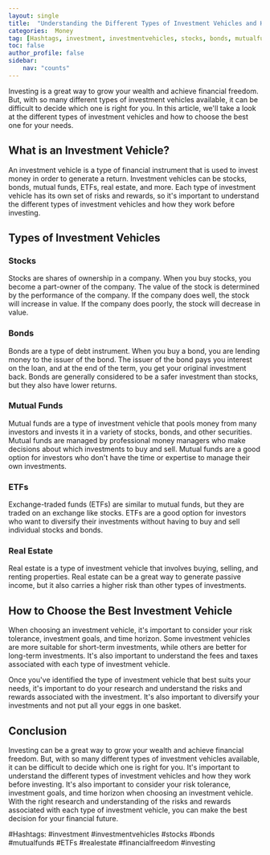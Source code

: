 ```yaml
---
layout: single
title:  "Understanding the Different Types of Investment Vehicles and How to Choose the Best One"
categories:  Money
tag: [Hashtags, investment, investmentvehicles, stocks, bonds, mutualfunds, ETFs, realestate, financialfreedom, investing, ]
toc: false
author_profile: false
sidebar:
    nav: "counts"
---
```

    
Investing is a great way to grow your wealth and achieve financial freedom. But, with so many different types of investment vehicles available, it can be difficult to decide which one is right for you. In this article, we'll take a look at the different types of investment vehicles and how to choose the best one for your needs.

## What is an Investment Vehicle?

An investment vehicle is a type of financial instrument that is used to invest money in order to generate a return. Investment vehicles can be stocks, bonds, mutual funds, ETFs, real estate, and more. Each type of investment vehicle has its own set of risks and rewards, so it's important to understand the different types of investment vehicles and how they work before investing.

## Types of Investment Vehicles

### Stocks

Stocks are shares of ownership in a company. When you buy stocks, you become a part-owner of the company. The value of the stock is determined by the performance of the company. If the company does well, the stock will increase in value. If the company does poorly, the stock will decrease in value.

### Bonds

Bonds are a type of debt instrument. When you buy a bond, you are lending money to the issuer of the bond. The issuer of the bond pays you interest on the loan, and at the end of the term, you get your original investment back. Bonds are generally considered to be a safer investment than stocks, but they also have lower returns.

### Mutual Funds

Mutual funds are a type of investment vehicle that pools money from many investors and invests it in a variety of stocks, bonds, and other securities. Mutual funds are managed by professional money managers who make decisions about which investments to buy and sell. Mutual funds are a good option for investors who don't have the time or expertise to manage their own investments.

### ETFs

Exchange-traded funds (ETFs) are similar to mutual funds, but they are traded on an exchange like stocks. ETFs are a good option for investors who want to diversify their investments without having to buy and sell individual stocks and bonds.

### Real Estate

Real estate is a type of investment vehicle that involves buying, selling, and renting properties. Real estate can be a great way to generate passive income, but it also carries a higher risk than other types of investments.

## How to Choose the Best Investment Vehicle

When choosing an investment vehicle, it's important to consider your risk tolerance, investment goals, and time horizon. Some investment vehicles are more suitable for short-term investments, while others are better for long-term investments. It's also important to understand the fees and taxes associated with each type of investment vehicle.

Once you've identified the type of investment vehicle that best suits your needs, it's important to do your research and understand the risks and rewards associated with the investment. It's also important to diversify your investments and not put all your eggs in one basket.

## Conclusion

Investing can be a great way to grow your wealth and achieve financial freedom. But, with so many different types of investment vehicles available, it can be difficult to decide which one is right for you. It's important to understand the different types of investment vehicles and how they work before investing. It's also important to consider your risk tolerance, investment goals, and time horizon when choosing an investment vehicle. With the right research and understanding of the risks and rewards associated with each type of investment vehicle, you can make the best decision for your financial future.

#Hashtags: #investment #investmentvehicles #stocks #bonds #mutualfunds #ETFs #realestate #financialfreedom #investing